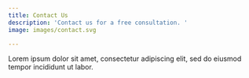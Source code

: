 ```yaml
---
title: Contact Us
description: 'Contact us for a free consultation. '
image: images/contact.svg

---
```

Lorem ipsum dolor sit amet, consectetur adipiscing elit, sed do eiusmod tempor incididunt ut labor.